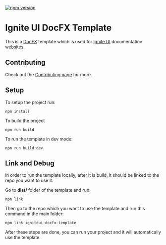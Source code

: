 [![npm version](https://badge.fury.io/js/igniteui-docfx-template.svg)](https://badge.fury.io/js/igniteui-docfx-template)

# Ignite UI DocFX Template
This is a [DocFX](https://github.com/dotnet/docfx) template which is used for [Ignite UI](https://github.com/igniteui) documentation websites.

## Contributing
Check out the [Contributing page](.github/CONTRIBUTING.md) for more.

## Setup
To setup the project run:

```
npm install
```

To build the project

```
npm run build
```

To run the template in dev mode:

```
npm run build:dev
```
## Link and Debug

In order to run the template locally, after it is build, it should be linked to the repo you want to use it.

Go to __dist/__ folder of the template and run:

```
npm link
```

Then go to the repo which you want to use the template and run this command in the main folder:

```
npm link igniteui-docfx-template
```

After these steps are done, you can run your project and it will automatically use the template.